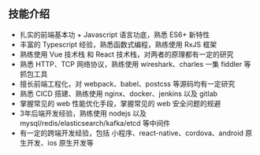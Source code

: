 ## 技能介绍

- 扎实的前端基本功 + Javascript 语言功底，熟悉 ES6+ 新特性
- 丰富的 Typescript 经验，熟悉函数式编程，熟练使用 RxJS 框架
- 熟练使用 Vue 技术栈 和 React 技术栈，对两者的原理都有一定的研究
- 熟悉 HTTP、TCP 网络协议，熟练使用 wireshark、charles 一集 fiddler 等抓包工具
- 擅长前端工程化，对 webpack、babel、postcss 等源码均有一定研究
- 熟悉 CICD 搭建、熟练使用 nginx、docker、jenkins 以及 gitlab
- 掌握常见的 web 性能优化手段，掌握常见的 web 安全问题的规避
- 3年后端开发经验，熟练使用 nodejs 以及 mysql/redis/elasticsearch/kafka/etcd 等中间件
- 有一定的跨端开发经验，包括 小程序、react-native、cordova、android 原生开发、ios 原生开发等